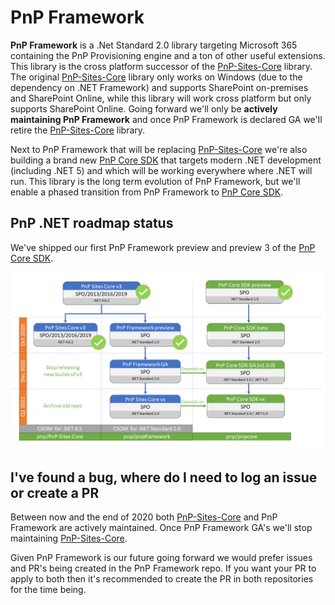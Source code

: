 # PnP Framework

**PnP Framework** is a .Net Standard 2.0 library targeting Microsoft 365 containing the PnP Provisioning engine and a ton of other useful extensions. This library is the cross platform successor of the [PnP-Sites-Core](https://github.com/PnP/PnP-Sites-Core) library. The original [PnP-Sites-Core](https://github.com/PnP/PnP-Sites-Core) library only works on Windows (due to the dependency on .NET Framework) and supports SharePoint on-premises and SharePoint Online, while this library will work cross platform but only supports SharePoint Online. Going forward we'll only be **actively maintaining PnP Framework** and once PnP Framework is declared GA we'll retire the [PnP-Sites-Core](https://github.com/PnP/PnP-Sites-Core) library.

Next to PnP Framework that will be replacing [PnP-Sites-Core](https://github.com/PnP/PnP-Sites-Core) we're also building a brand new [PnP Core SDK](https://github.com/pnp/pnpcore) that targets modern .NET development (including .NET 5) and which will be working everywhere where .NET will run. This library is the long term evolution of PnP Framework, but we'll enable a phased transition from PnP Framework to [PnP Core SDK](https://github.com/pnp/pnpcore).

## PnP .NET roadmap status

We've shipped our first PnP Framework preview and preview 3 of the [PnP Core SDK](https://github.com/pnp/pnpcore).

![PnP dotnet roadmap](PnP%20dotnet%20Roadmap%20-%20October%20status.png)

## I've found a bug, where do I need to log an issue or create a PR

Between now and the end of 2020 both [PnP-Sites-Core](https://github.com/PnP/PnP-Sites-Core) and PnP Framework are actively maintained. Once PnP Framework GA's we'll stop maintaining [PnP-Sites-Core](https://github.com/PnP/PnP-Sites-Core).

Given PnP Framework is our future going forward we would prefer issues and PR's being created in the PnP Framework repo. If you want your PR to apply to both then it's recommended to create the PR in both repositories for the time being.
